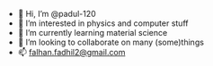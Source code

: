- 👋 Hi, I’m @padul-120
- 👀 I’m interested in physics and computer stuff
- 🌱 I’m currently learning material science
- 💞️ I’m looking to collaborate on many (some)things
- 📫 falhan.fadhil2@gmail.com


<!---
padul-120/padul-120 is a ✨ special ✨ repository because its `README.md` (this file) appears on your GitHub profile.
You can click the Preview link to take a look at your changes.
--->
